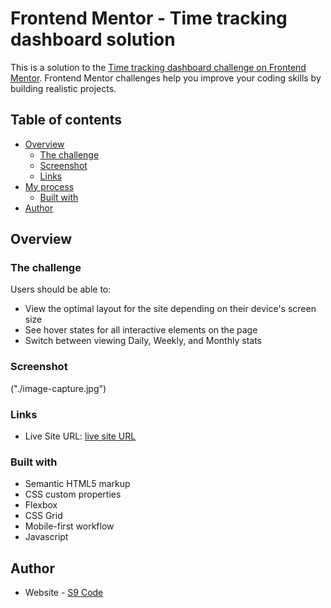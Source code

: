 # Frontend Mentor - Time tracking dashboard solution

This is a solution to the [Time tracking dashboard challenge on Frontend Mentor](https://www.frontendmentor.io/challenges/time-tracking-dashboard-UIQ7167Jw). Frontend Mentor challenges help you improve your coding skills by building realistic projects. 

## Table of contents

- [Overview](#overview)
  - [The challenge](#the-challenge)
  - [Screenshot](#screenshot)
  - [Links](#links)
- [My process](#my-process)
  - [Built with](#built-with)
- [Author](#author)

## Overview

### The challenge

Users should be able to:

- View the optimal layout for the site depending on their device's screen size
- See hover states for all interactive elements on the page
- Switch between viewing Daily, Weekly, and Monthly stats

### Screenshot

("./image-capture.jpg")

### Links

- Live Site URL: [live site URL](https://s9code.github.io/Time-tracking-dashboard-Frontend-Mentor/)

### Built with

- Semantic HTML5 markup
- CSS custom properties
- Flexbox
- CSS Grid
- Mobile-first workflow
- Javascript

## Author

- Website - [S9 Code](https://github.com/s9code)
